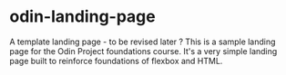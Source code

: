 # odin-landing-page

A template landing page - to be revised later ?
This is a sample landing page for the Odin Project foundations course. It's a very simple landing page built to reinforce foundations of flexbox and HTML.
